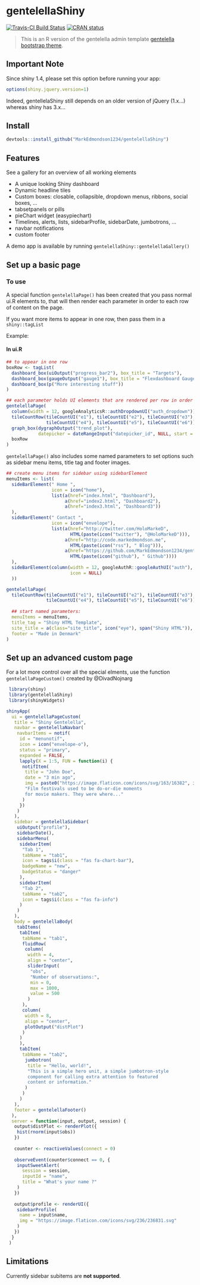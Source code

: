 # gentelellaShiny

[![Travis-CI Build Status](https://travis-ci.org/MarkEdmondson1234/gentelellaShiny.svg?branch=master)](https://travis-ci.org/MarkEdmondson1234/gentelellaShiny)
[![CRAN status](https://www.r-pkg.org/badges/version/gentelellaShiny)](https://cran.r-project.org/package=gentelellaShiny)

> This is an R version of the gentelella admin template
[gentelella bootstrap theme](https://github.com/puikinsh/gentelella).

## Important Note
Since shiny 1.4, please set this option before running your app:

```r
options(shiny.jquery.version=1)
```

Indeed, gentellelaShiny still depends on an older version of jQuery (1.x...) whereas shiny has 3.x...

## Install

```r
devtools::install_github("MarkEdmondson1234/gentelellaShiny")
```

## Features

See a gallery for an overview of all working elements

* A unique looking Shiny dashboard
* Dynamic headline tiles
* Custom boxes: closable, collapsible, dropdown menus, ribbons, social boxes, ...
* tabsetpanels or pills
* pieChart widget (easypiechart)
* Timelines, alerts, lists, sidebarProfile, sidebarDate, jumbotrons, ...
* navbar notifications
* custom footer

A demo app is available by running `gentelellaShiny::gentelellaGallery()`

## Set up a basic page

### To use

A special function `gentelellaPage()` has been created that you pass normal ui.R elements to, that will then render each parameter in order to each row of content on the page.

If you want more items to appear in one row, then pass them in a `shiny::tagList`

Example:

#### In ui.R

```r
## to appear in one row
boxRow <- tagList(
  dashboard_box(uiOutput("progress_bar2"), box_title = "Targets"),
  dashboard_box(gaugeOutput("gauge1"), box_title = "Flexdashboard Gauge", menuItems = NULL),
  dashboard_box(p("More interesting stuff"))
)

## each parameter holds UI elements that are rendered per row in order down the content page
gentelellaPage(
  column(width = 12, googleAnalyticsR::authDropdownUI("auth_dropdown")),
  tileCountRow(tileCountUI("e1"), tileCountUI("e2"), tileCountUI("e3"),
               tileCountUI("e4"), tileCountUI("e5"), tileCountUI("e6")),
  graph_box(dygraphOutput("trend_plot"),
            datepicker = dateRangeInput("datepicker_id", NULL, start = Sys.Date() - 300)),
  boxRow
)

```

`gentelellaPage()` also includes some named parameters to set options such as sidebar menu items, title tag and footer images.

```r
## create menu items for sidebar using sidebarElement
menuItems <- list(
  sideBarElement(" Home ",
                 icon = icon("home"),
                 list(a(href="index.html", "Dashboard"),
                      a(href="index2.html", "Dashboard2"),
                      a(href="index3.html", "Dashboard3"))                        
  ),
  sideBarElement(" Contact ",
                 icon = icon("envelope"),
                 list(a(href="http://twitter.com/HoloMarkeD", 
                        HTML(paste(icon("twitter"), "@HoloMarkeD"))),
                      a(href="http://code.markedmondson.me", 
                        HTML(paste(icon("rss"), " Blog"))),
                      a(href="https://github.com/MarkEdmondson1234/gentelellaShiny", 
                        HTML(paste(icon("github"), " Github"))))                        
  ),
  sideBarElement(column(width = 12, googleAuthR::googleAuthUI("auth"),
                        icon = NULL)
  ))

gentelellaPage(
  tileCountRow(tileCountUI("e1"), tileCountUI("e2"), tileCountUI("e3"),
               tileCountUI("e4"), tileCountUI("e5"), tileCountUI("e6")),
  
  ## start named parameters:
  menuItems = menuItems,
  title_tag = "Shiny HTML Template",
  site_title = a(class="site_title", icon("eye"), span("Shiny HTML")),
  footer = "Made in Denmark"
)
```

## Set up an advanced custom page

For a lot more control over all the special elments, use the function `gentelellaPageCustom()` created by @DivadNojnarg

```r
 library(shiny)
 library(gentelellaShiny)
 library(shinyWidgets)

shinyApp(
  ui = gentelellaPageCustom(
   title = "Shiny Gentelella",
   navbar = gentelellaNavbar(
    navbarItems = notif(
     id = "menunotif",
     icon = icon("envelope-o"),
     status = "primary",
     expanded = FALSE,
     lapply(X = 1:5, FUN = function(i) {
      notifItem(
       title = "John Doe",
       date = "3 min ago",
       img = paste0("https://image.flaticon.com/icons/svg/163/16382", i,".svg"),
       "Film festivals used to be do-or-die moments
       for movie makers. They were where..."
      )
     })
    )
   ),
   sidebar = gentelellaSidebar(
    uiOutput("profile"),
    sidebarDate(),
    sidebarMenu(
     sidebarItem(
      "Tab 1",
      tabName = "tab1", 
      icon = tags$i(class = "fas fa-chart-bar"), 
      badgeName = "new",
      badgeStatus = "danger"
     ),
     sidebarItem(
      "Tab 2",
      tabName = "tab2", 
      icon = tags$i(class = "fas fa-info")
     )
    )
   ),
   body = gentelellaBody(
    tabItems(
     tabItem(
      tabName = "tab1",
      fluidRow(
       column(
        width = 4,
        align = "center",
        sliderInput(
         "obs",
         "Number of observations:",
         min = 0,
         max = 1000,
         value = 500
        )
      ),
      column(
       width = 8,
       align = "center",
       plotOutput("distPlot")
      )
     )
     ),
     tabItem(
      tabName = "tab2",
       jumbotron(
        title = "Hello, world!",
        "This is a simple hero unit, a simple jumbotron-style
        component for calling extra attention to featured
        content or information."
       )
      )
     )
   ),
   footer = gentelellaFooter()
  ),
  server = function(input, output, session) {
   output$distPlot <- renderPlot({
    hist(rnorm(input$obs))
   })
   
   counter <- reactiveValues(connect = 0)
   
   observeEvent(counter$connect == 0, {
    inputSweetAlert(
      session = session, 
      inputId = "name",
      title = "What's your name ?"
    )
   })
   
   output$profile <- renderUI({
    sidebarProfile(
     name = input$name,
     img = "https://image.flaticon.com/icons/svg/236/236831.svg"
    )
   })
  }
 )

```

## Limitations
Currently sidebar subitems are **not supported**.
